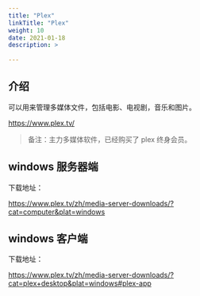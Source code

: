 ```yaml
---
title: "Plex"
linkTitle: "Plex"
weight: 10
date: 2021-01-18
description: >
  
---
```


## 介绍

可以用来管理多媒体文件，包括电影、电视剧，音乐和图片。

https://www.plex.tv/

> 备注：主力多媒体软件，已经购买了 plex 终身会员。

## windows 服务器端

下载地址：

https://www.plex.tv/zh/media-server-downloads/?cat=computer&plat=windows

## windows 客户端

下载地址：

https://www.plex.tv/zh/media-server-downloads/?cat=plex+desktop&plat=windows#plex-app


